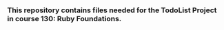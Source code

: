 ### This repository contains files needed for the TodoList Project in course 130: Ruby Foundations.
